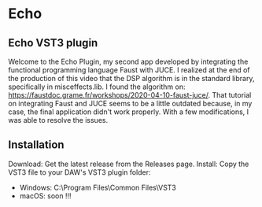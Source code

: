 # Echo
## Echo VST3 plugin
 
Welcome to the Echo Plugin, my second app developed by integrating the functional programming language Faust with JUCE. I realized at the end of the production of this video that the DSP algorithm is in the standard library, specifically in misceffects.lib. I found the algorithm on: https://faustdoc.grame.fr/workshops/2020-04-10-faust-juce/. That tutorial on integrating Faust and JUCE seems to be a little outdated because, in my case, the final application didn't work properly. With a few modifications, I was able to resolve the issues.
## Installation
Download: Get the latest release from the Releases page. Install: Copy the VST3 file to your DAW's VST3 plugin folder:

- Windows: C:\Program Files\Common Files\VST3
- macOS: soon !!!
